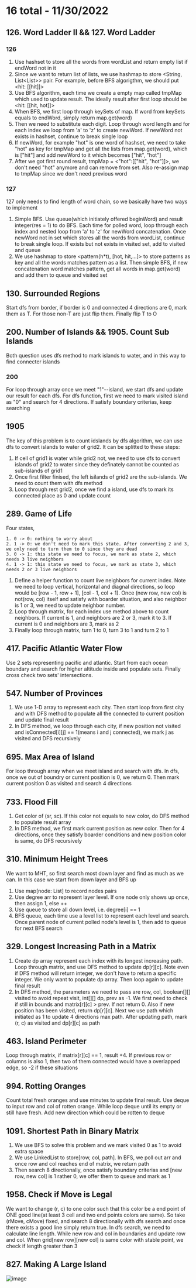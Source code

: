 # 16 total - 11/30/2022
## 126. Word Ladder II && 127. Word Ladder
### 126
1. Use hashset to store all the words from wordList and return empty list if endWord not in it
2. Since we want to return list of lists, we use hashmap to store <String, List<List<String>>> pair. For example, before BFS algorigthm, we should put <hit: [[hit]]>
3. Use BFS algorithm, each time we create a empty map called tmpMap which used to update result. The ideally result after first loop should be <hit: [[hit, hot]]>
4. When BFS, we first loop through keySets of map. If word from keySets equals to endWord, simply return map.get(word)
5. Then we need to substitute each digit. Loop through word length and for each index we loop from 'a' to 'z' to create newWord. If newWord not exists in hashset, continue to break single loop
6. If newWord, for example "hot" is one word of hashset, we need to take "hot" as key for tmpMap and get all the lists from map.get(word), which is ["hit"] and add newWord to it which becomes ["hit", "hot"]
7. After we got first round result, tmpMap = <"hot":[["hit", "hot"]]>, we don't need "hot" anymore and can remove from set. Also re-assign map to tmpMap since we don't need previous word
### 127
127 only needs to find length of word chain, so we basically have two ways to implement
1. Simple BFS. Use queue(which initiately offered beginWord) and result integer(res = 1) to do BFS. Each time for polled word, loop through each index and nested loop from 'a' to 'z' for newWord concatenation. Once newWord not in set which stores all the words from wordList, continue to break single loop. If exists but not exists in visited set, add to visited and queue
2. We use hashmap to store <pattern(h*t), [hot, hit,...]> to store patterns as key and all the words matches pattern as a list. Then simple BFS, if new concatenation word matches pattern, get all words in map.get(word) and add them to queue and visited set

## 130. Surrounded Regions
Start dfs from border, if border is 0 and connected 4 directions are 0, mark them as T.
For those non-T are just flip them. Finally flip T to O
  
## 200. Number of Islands && 1905. Count Sub Islands
Both question uses dfs method to mark islands to water, and in this way to find connecter islands
### 200
For loop through array once we meet "1"--island, we start dfs and update our result for each dfs.
For dfs function, first we need to mark visited island as "0" and search for 4 directions. If satisfy boundary criterias, keep searching
## 1905
The key of this problem is to count idslands by dfs algorithm, we can use dfs to convert islands to water of grid2. It can be splitted to these steps:
1. If cell of grid1 is water while grid2 not, we need to use dfs to convert islands of grid2 to water since they definately cannot be counted as sub-islands of grid1
2. Once first filter finised, the left isilands of grid2 are the sub-islands. We need to count them with dfs method
3. Loop through rest grid2, once we find a island, use dfs to mark its connected place as 0 and update count

## 289. Game of Life
Four states,
```
1. 0 -> 0: nothing to worry about
2. 1 -> 0: we don't need to mark this state. After converting 2 and 3, we only need to turn them to 0 since they are dead
3. 0 -> 1: this state we need to focus, we mark as state 2, which needs 3 live neighbors
4. 1 -> 1: this state we need to focus, we mark as state 3, which needs 2 or 3 live neighbors
```
1. Define a helper function to count live neighbors for current index. Note we need to loop vertical, horizontal and diagnal directions, so loop would be [row - 1, row + 1], [col - 1, col + 1]. Once (new row, new col) is not(row, col) itself and satisfy with boarder situation, and also neighbor is 1 or 3, we need to update neighbor number.
2. Loop through matrix, for each index use method above to count neighbors. If current is 1, and neighbors are 2 or 3, mark it to 3. If current is 0 and neighbors are 3, mark as 2
3. Finally loop through matrix, turn 1 to 0, turn 3 to 1 and turn 2 to 1 
 
## 417. Pacific Atlantic Water Flow
Use 2 sets representing pacific and atlantic. Start from each ocean boundary and search for higher altitude inside and populate sets.
Finally cross check two sets' intersections.  

## 547. Number of Provinces
1. We use 1-D array to represent each city. Then start loop from first city and with DFS method to populate all the connected to current position and update final result
2. In DFS method, we loop through each city, if new position not visited and isConnected[i][j] == 1(means i and j connected), we mark j as visited and DFS recursively

## 695. Max Area of Island
For loop through array when we meet island and search with dfs.
In dfs, once we out of boundry or current position is 0, we return 0. Then mark current position 0 as visited and search 4 directions

## 733. Flood Fill
1. Get color of (sr, sc). If this color not equals to new color, do DFS method to populate result array
2. In DFS method, we first mark current position as new color. Then for 4 directions, once they satisfy boarder conditions and new position color is same, do DFS recursively

## 310. Minimum Height Trees
We want to MHT, so first search most down layer and find as much as we can. In this case we start from down layer and BFS up
1. Use map[node: List<nodes>] to record nodes pairs
2. Use degree arr to represent layer level. If one node only shows up once, then assign 1, else ++
3. Use queue to store all down level, i.e. degree[i] == 1
4. BFS queue, each time use a level list to represent each level and search. Once parent node of current polled node's level is 1, then add to queue for next BFS search

## 329. Longest Increasing Path in a Matrix
1. Create dp array represent each index with its longest increasing path. Loop through matrix, and use DFS method to update dp[r][c]. Note even if DFS method will return integer, we don't have to return a specific integer. We only want to populate dp array. Then loop again to update final result
2. In DFS method, the parameters we need to pass are row, col, boolean[][] visited to avoid repeat visit, int[][] dp, prev as -1. We first need to check if still in bounds and matrix[r][c] > prev. If not return 0. Also if new position has been visited, return dp[r][c]. Next we use path which initiated as 1 to update 4 directions max path. After updating path, mark (r, c) as visited and dp[r][c] as path

## 463. Island Perimeter
Loop through matrix, if matrix[r][c] == 1, result +4. If previous row or columns is also 1, then two of them connected would have a overlapped edge, so -2 if these situations
  
## 994. Rotting Oranges
Count total fresh oranges and use minutes to update final result.
Use deque to input row and col of rotten orange.
While loop deque until its empty or still have fresh. Add new direction which could be rotten to deque

## 1091. Shortest Path in Binary Matrix
1. We use BFS to solve this problem and we mark visited 0 as 1 to avoid extra space
2. We use LinkedList to store[row, col, path]. In BFS, we poll out arr and once row and col reaches end of matrix, we return path
3. Then search 8 directionally, once satisfy boundary criterias and [new row, new col] is 1 rather 0, we offer them to queue and mark as 1

## 1958. Check if Move is Legal
We want to change (r, c) to one color such that this color be a end point of ONE good line(at least 3 cell and two end points colors are same). So take (rMove, cMove) fixed, and search 8 directionally with dfs search and once there exists a good line simply return true. In dfs search, we need to calculate line length. While new row and col in boundaries and update row and col. When grid[new row][new col] is same color with stable point, we check if length greater than 3

## 827. Making A Large Island
![image](https://github.com/fanluo12/LC/assets/43394670/e50d23bf-cd68-4a2b-9e85-24aaee9a53b4)

